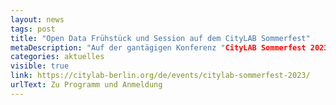 ```yaml
---
layout: news
tags: post
title: "Open Data Frühstück und Session auf dem CityLAB Sommerfest"
metaDescription: "Auf der gantägigen Konferenz "CityLAB Sommerfest 2023" sind Workshops, Keynotes, Panels und Talks rund um die digitale Transformation Berlins geplant und die Datenperspektive darf dabei nicht fehlen. Vor dem offiziellen Programmbeginn laden wir von 9 Uhr- 10 Uhr gemeinsam mit Betül Özdemir, der Zentralen Beauftragten für Open Data im Land Berlin, zum Vernetzungsfrühstück ein. Am Nachmittag um 14 Uhr findet dann gemeinsam mit der Initiative The New Hanse aus Hamburg ein Workshop zum Thema Data Sharing im öffentlichen Interesse statt. Kommt vorbei, wir freuen uns auf euch!"
categories: aktuelles
visible: true
link: https://citylab-berlin.org/de/events/citylab-sommerfest-2023/
urlText: Zu Programm und Anmeldung
---
```

